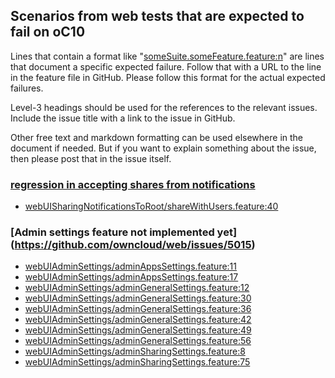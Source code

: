 ## Scenarios from web tests that are expected to fail on oC10

Lines that contain a format like "[someSuite.someFeature.feature:n](https://github.com/owncloud/web/path/to/feature)"
are lines that document a specific expected failure. Follow that with a URL to the line in the feature file in GitHub.
Please follow this format for the actual expected failures.

Level-3 headings should be used for the references to the relevant issues. Include the issue title with a link to the issue in GitHub.

Other free text and markdown formatting can be used elsewhere in the document if needed. But if you want to explain something about the issue, then please post that in the issue itself.

### [regression in accepting shares from notifications](https://github.com/owncloud/web/issues/4839)
-   [webUISharingNotificationsToRoot/shareWithUsers.feature:40](https://github.com/owncloud/web/blob/master/tests/acceptance/features/webUISharingNotificationsToRoot/shareWithUsers.feature#L40)

### [Admin settings feature not implemented yet] (https://github.com/owncloud/web/issues/5015)
-   [webUIAdminSettings/adminAppsSettings.feature:11](https://github.com/owncloud/web/blob/master/tests/acceptance/features/webUIAdminSettings/adminAppsSettings.feature#L11)
-   [webUIAdminSettings/adminAppsSettings.feature:17](https://github.com/owncloud/web/blob/master/tests/acceptance/features/webUIAdminSettings/adminAppsSettings.feature#L17)
-   [webUIAdminSettings/adminGeneralSettings.feature:12](https://github.com/owncloud/web/blob/master/tests/acceptance/features/webUIAdminSettings/adminGeneralSettings.feature#L12)
-   [webUIAdminSettings/adminGeneralSettings.feature:30](https://github.com/owncloud/web/blob/master/tests/acceptance/features/webUIAdminSettings/adminGeneralSettings.feature#L30)
-   [webUIAdminSettings/adminGeneralSettings.feature:36](https://github.com/owncloud/web/blob/master/tests/acceptance/features/webUIAdminSettings/adminGeneralSettings.feature#L36)
-   [webUIAdminSettings/adminGeneralSettings.feature:42](https://github.com/owncloud/web/blob/master/tests/acceptance/features/webUIAdminSettings/adminGeneralSettings.feature#L42)
-   [webUIAdminSettings/adminGeneralSettings.feature:49](https://github.com/owncloud/web/blob/master/tests/acceptance/features/webUIAdminSettings/adminGeneralSettings.feature#L49)
-   [webUIAdminSettings/adminGeneralSettings.feature:56](https://github.com/owncloud/web/blob/master/tests/acceptance/features/webUIAdminSettings/adminGeneralSettings.feature#L56)
-   [webUIAdminSettings/adminSharingSettings.feature:8](https://github.com/owncloud/web/blob/master/tests/acceptance/features/webUIAdminSettings/adminSharingSettings.feature#L8)
-   [webUIAdminSettings/adminSharingSettings.feature:75](https://github.com/owncloud/web/blob/master/tests/acceptance/features/webUIAdminSettings/adminSharingSettings.feature#L75)